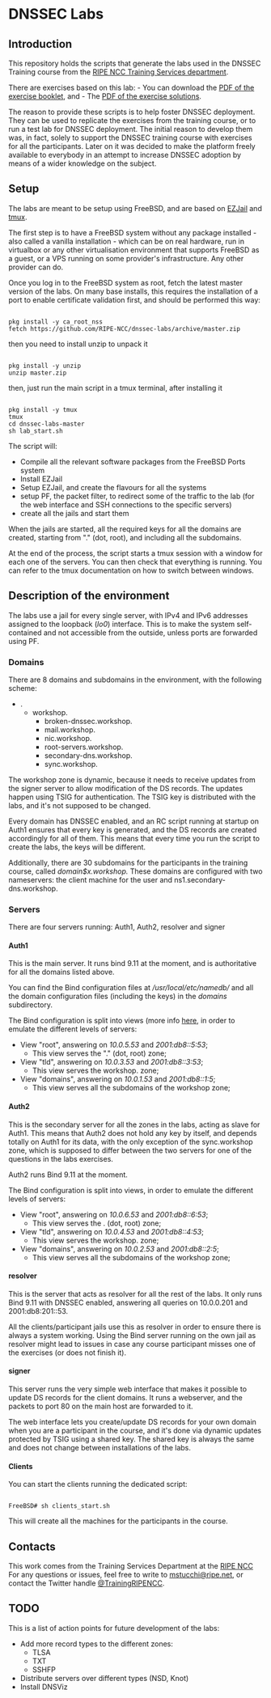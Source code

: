 
# DNSSEC Labs

## Introduction

This repository holds the scripts that generate the labs used in the DNSSEC Training course from the [RIPE NCC Training Services department](https://www.ripe.net/training/).

There are exercises based on this lab:
	- You can download the [PDF of the exercise booklet](https://www.ripe.net/support/training/material/dnssec-training-course/dnssec-training-exercises), and 
	- The [PDF of the exercise solutions](https://www.ripe.net/support/training/material/dnssec-training-course/dnssec-training-exercises-solutions).

The reason to provide these scripts is to help foster DNSSEC deployment.  They can be used to replicate the exercises from the training course, or to run a test lab for DNSSEC deployment.  The initial reason to develop them was, in fact, solely to support the DNSSEC training course with exercises for all the participants.  Later on it was decided to make the platform freely available to everybody in an attempt to increase DNSSEC adoption by means of a wider knowledge on the subject.


## Setup

The labs are meant to be setup using FreeBSD, and are based on [EZJail](http://erdgeist.org/arts/software/ezjail/) and [tmux](https://tmux.github.io/).

The first step is to have a FreeBSD system without any package installed - also called a vanilla installation - which can be on real hardware, run in virtualbox or any other virtualisation environment that supports FreeBSD as a guest, or a VPS running on some provider's infrastructure.  Any other provider can do.

Once you log in to the FreeBSD system as root, fetch the latest master version of the labs.  On many base installs, this requires the installation of a port to enable certificate validation first, and should be performed this way:

```shell

pkg install -y ca_root_nss
fetch https://github.com/RIPE-NCC/dnssec-labs/archive/master.zip

```

then you need to install unzip to unpack it

```shell

pkg install -y unzip
unzip master.zip

```

then, just run the main script in a tmux terminal, after installing it

```shell

pkg install -y tmux
tmux
cd dnssec-labs-master
sh lab_start.sh

```

The script will:

- Compile all the relevant software packages from the FreeBSD Ports system
- Install EZJail
- Setup EZJail, and create the flavours for all the systems
- setup PF, the packet filter, to redirect some of the traffic to the lab (for the web interface and SSH connections to the specific servers)
- create all the jails and start them

When the jails are started, all the required keys for all the domains are created, starting from "." (dot, root), and including all the subdomains.

At the end of the process, the script starts a tmux session with a window for each one of the servers.  You can then check that everything is running.  You can refer to the tmux documentation on how to switch between windows.


## Description of the environment

The labs use a jail for every single server, with IPv4 and IPv6 addresses assigned to the loopback (_lo0_) interface.  This is to make the system self-contained and not accessible from the outside, unless ports are forwarded using PF.


### Domains

There are 8 domains and subdomains in the environment, with the following scheme:

- .
  - workshop.
    - broken-dnssec.workshop.
    - mail.workshop.
    - nic.workshop.
    - root-servers.workshop.
    - secondary-dns.workshop.
    - sync.workshop.

The workshop zone is dynamic, because it needs to receive updates from the signer server to allow modification of the DS records.  The updates happen using TSIG for authentication.  The TSIG key is distributed with the labs, and it's not supposed to be changed.

Every domain has DNSSEC enabled, and an RC script running at startup on Auth1 ensures that every key is generated, and the DS records are created accordingly for all of them.  This means that every time you run the script to create the labs, the keys will be different.

Additionally, there are 30 subdomains for the participants in the training course, called _domain$x.workshop._  These domains are configured with two nameservers: the client machine for the user and ns1.secondary-dns.workshop.


### Servers

There are four servers running: Auth1, Auth2, resolver and signer


#### Auth1

This is the main server.  It runs bind 9.11 at the moment, and is authoritative for all the domains listed above.

You can find the Bind configuration files at _/usr/local/etc/namedb/_ and all the domain configuration files (including the keys) in the _domains_ subdirectory.

The Bind configuration is split into views (more info [here](https://kb.isc.org/article/AA-00851/0/Understanding-views-in-BIND-9-by-example.html), in order to emulate the different levels of servers:

- View "root", answering on *10.0.5.53* and *2001:db8::5:53*;
	- This view serves the "." (dot, root) zone;
- View "tld", answering on *10.0.3.53* and *2001:db8::3:53*;
	- This view serves the workshop. zone;
- View "domains", answering on *10.0.1.53* and *2001:db8::1:5*;
	- This view serves all the subdomains of the workshop zone;


#### Auth2

This is the secondary server for all the zones in the labs, acting as slave for Auth1.  This means that Auth2 does not hold any key by itself, and depends totally on Auth1 for its data, with the only exception of the sync.workshop zone, which is supposed to differ between the two servers for one of the questions in the labs exercises.

Auth2 runs Bind 9.11 at the moment.

The Bind configuration is split into views, in order to emulate the different levels of servers:

- View "root", answering on *10.0.6.53* and *2001:db8::6:53*;
	- This view serves the . (dot, root) zone;
- View "tld", answering on *10.0.4.53* and *2001:db8::4:53*;
	- This view serves the workshop. zone;
- View "domains", answering on *10.0.2.53* and *2001:db8::2:5*;
	- This view serves all the subdomains of the workshop zone;


#### resolver

This is the server that acts as resolver for all the rest of the labs.  It only runs Bind 9.11 with DNSSEC enabled, answering all queries on 10.0.0.201 and 2001:db8:201::53.

All the clients/participant jails use this as resolver in order to ensure there is always a system working.  Using the Bind server running on the own jail as resolver might lead to issues in case any course participant misses one of the exercises (or does not finish it).

#### signer

This server runs the very simple web interface that makes it possible to update DS records for the client domains.  It runs a webserver, and the packets to port 80 on the main host are forwarded to it.

The web interface lets you create/update DS records for your own domain when you are a participant in the course, and it's done via dynamic updates protected by TSIG using a shared key.  The shared key is always the same and does not change between installations of the labs.

#### Clients

You can start the clients running the dedicated script:

```

FreeBSD# sh clients_start.sh

```

This will create all the machines for the participants in the course. 

## Contacts

This work comes from the Training Services Department at the [RIPE NCC](https://www.ripe.net)
For any questions or issues, feel free to write to mstucchi@ripe.net, or contact the Twitter handle [@TrainingRIPENCC](https://www.twitter.com/TrainingRIPENCC).

## TODO

This is a list of action points for future development of the labs:

- Add more record types to the different zones:
	- TLSA
	- TXT
	- SSHFP
- Distribute servers over different types (NSD, Knot)
- Install DNSViz


